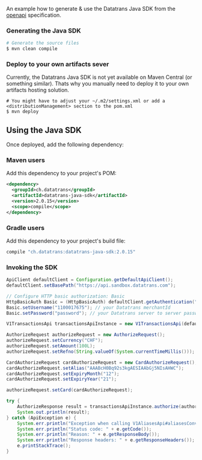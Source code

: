 An example how to generate & use the Datatrans Java SDK from the [openapi](https://api-reference.datatrans.ch/) specification.

### Generating the Java SDK

```sh
# Generate the source files
$ mvn clean compile
```

### Deploy to your own artifacts sever
Currently, the Datatrans Java SDK is not yet available on Maven Central (or something similar). 
Thats why you manually need to deploy it to your own artifacts hosting solution.

```
# You might have to adjust your ~/.m2/settings.xml or add a <distributionManagement> section to the pom.xml
$ mvn deploy
```

## Using the Java SDK
Once deployed, add the following dependency:

### Maven users

Add this dependency to your project's POM:

```xml
<dependency>
  <groupId>ch.datatrans</groupId>
  <artifactId>datatrans-java-sdk</artifactId>
  <version>2.0.15</version>
  <scope>compile</scope>
</dependency>
```

### Gradle users

Add this dependency to your project's build file:

```groovy
compile "ch.datatrans:datatrans-java-sdk:2.0.15"
```

### Invoking the SDK
```java
ApiClient defaultClient = Configuration.getDefaultApiClient();
defaultClient.setBasePath("https://api.sandbox.datatrans.com");

// Configure HTTP basic authorization: Basic
HttpBasicAuth Basic = (HttpBasicAuth) defaultClient.getAuthentication("Basic");
Basic.setUsername("1100017675"); // your Datatrans merchantId
Basic.setPassword("password"); // your Datatrans server to server password

V1TransactionsApi transactionsApiInstance = new V1TransactionsApi(defaultClient);

AuthorizeRequest authorizeRequest = new AuthorizeRequest();
authorizeRequest.setCurrency("CHF");
authorizeRequest.setAmount(100L);
authorizeRequest.setRefno(String.valueOf(System.currentTimeMillis()));

CardAuthorizeRequest cardAuthorizeRequest = new CardAuthorizeRequest();
cardAuthorizeRequest.setAlias("AAABcH0Bq92s3kgAESIAAbGj5NIsAHWC");
cardAuthorizeRequest.setExpiryMonth("12");
cardAuthorizeRequest.setExpiryYear("21");

authorizeRequest.setCard(cardAuthorizeRequest);

try {
    AuthorizeResponse result = transactionsApiInstance.authorize(authorizeRequest);
    System.out.println(result);
} catch (ApiException e) {
    System.err.println("Exception when calling V1AliasesApi#aliasesConvert");
    System.err.println("Status code: " + e.getCode());
    System.err.println("Reason: " + e.getResponseBody());
    System.err.println("Response headers: " + e.getResponseHeaders());
    e.printStackTrace();
}
```

